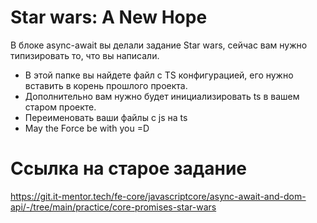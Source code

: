 # Star wars: A New Hope
В блоке async-await вы делали задание Star wars, сейчас вам нужно типизировать то, что вы написали.

- В этой папке вы найдете файл с TS конфигурацией, его нужно вставить в корень прошлого проекта.
- Дополнительно вам нужно будет инициализировать ts в вашем старом проекте.
- Переименовать ваши файлы с js на ts
- May the Force be with you =D

# Ссылка на старое задание



https://git.it-mentor.tech/fe-core/javascriptcore/async-await-and-dom-api/-/tree/main/practice/core-promises-star-wars 